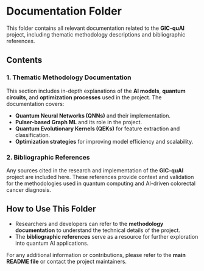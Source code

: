 # Documentation Folder

This folder contains all relevant documentation related to the **GIC-quAI** project, including thematic methodology descriptions and bibliographic references.

## Contents

### 1. Thematic Methodology Documentation
This section includes in-depth explanations of the **AI models**, **quantum circuits**, and **optimization processes** used in the project. The documentation covers:
- **Quantum Neural Networks (QNNs)** and their implementation.
- **Pulser-based Graph ML** and its role in the project.
- **Quantum Evolutionary Kernels (QEKs)** for feature extraction and classification.
- **Optimization strategies** for improving model efficiency and scalability.

### 2. Bibliographic References
Any sources cited in the research and implementation of the **GIC-quAI** project are included here. These references provide context and validation for the methodologies used in quantum computing and AI-driven colorectal cancer diagnosis.

## How to Use This Folder
- Researchers and developers can refer to the **methodology documentation** to understand the technical details of the project.
- The **bibliographic references** serve as a resource for further exploration into quantum AI applications.

For any additional information or contributions, please refer to the **main README file** or contact the project maintainers.

